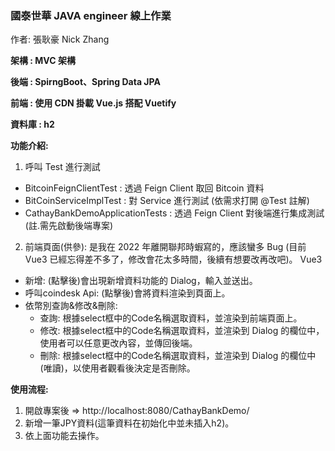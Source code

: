 <h3>國泰世華 JAVA engineer 線上作業</h3> 

作者: 張耿豪 Nick Zhang

**架構 : MVC 架構**

**後端 : SpirngBoot、Spring Data JPA**

**前端 : 使用 CDN 掛載 Vue.js 搭配 Vuetify**

**資料庫 : h2**

**功能介紹:** 
1. 呼叫 Test 進行測試
* BitcoinFeignClientTest : 透過 Feign Client 取回 Bitcoin 資料
* BitCoinServiceImplTest : 對 Service 進行測試 (依需求打開 @Test 註解)
* CathayBankDemoApplicationTests : 透過 Feign Client 對後端進行集成測試 (註.需先啟動後端專案)

2. 前端頁面(供參): 是我在 2022 年離開聯邦時蝦寫的，應該蠻多 Bug (目前 Vue3 已經忘得差不多了，修改會花太多時間，後續有想要改再改吧)。
Vue3
  * 新增: (點擊後)會出現新增資料功能的 Dialog，輸入並送出。
  * 呼叫coindesk Api: (點擊後)會將資料渲染到頁面上。
  * 依幣別查詢&修改&刪除:
     - 查詢: 根據select框中的Code名稱選取資料，並渲染到前端頁面上。
     - 修改: 根據select框中的Code名稱選取資料，並渲染到 Dialog 的欄位中，使用者可以任意更改內容，並傳回後端。
     - 刪除: 根據select框中的Code名稱選取資料，並渲染到 Dialog 的欄位中(唯讀)，以使用者觀看後決定是否刪除。

**使用流程:**
1.	開啟專案後 => http://localhost:8080/CathayBankDemo/
2.	新增一筆JPY資料(這筆資料在初始化中並未插入h2)。
3.	依上面功能去操作。
